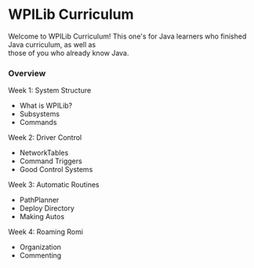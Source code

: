 # WPILib Curriculum

Welcome to WPILib Curriculum!
This one's for Java learners who finished Java curriculum, as well as  
those of you who already know Java.

### Overview

Week 1: System Structure
- What is WPILib?
- Subsystems
- Commands

Week 2: Driver Control
- NetworkTables
- Command Triggers
- Good Control Systems

Week 3: Automatic Routines
- PathPlanner
- Deploy Directory
- Making Autos

Week 4: Roaming Romi
- Organization
- Commenting

